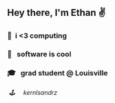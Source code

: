 ## Hey there, I'm Ethan ✌️

### 🧮 &nbsp;i <3 computing

### 💾 &nbsp; software is cool

### 🎓 &nbsp; grad student @ Louisville

###### &nbsp;🕹️ &nbsp;&nbsp;&nbsp; kernlsandrz

